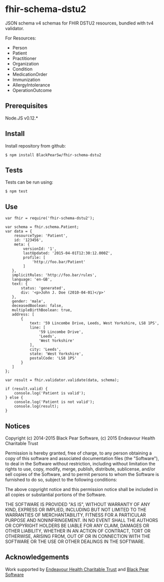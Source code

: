 # fhir-schema-dstu2

JSON schema v4 schemas for FHIR DSTU2 resources, bundled with tv4 validator.

For Resources:
- Person
- Patient
- Practitioner
- Organization
- Condition
- MedicationOrder
- Immunization
- AllergyIntolerance
- OperationOutcome

## Prerequisites

Node.JS v0.12.*

## Install

Install repository from github:

    $ npm install BlackPearSw/fhir-schema-dstu2

## Tests

Tests can be run using:

    $ npm test

## Use


    var fhir = require('fhir-schema-dstu2');

    var schema = fhir.schema.Patient;
    var data = {
        resourceType: 'Patient',
        id: '123456',
        meta: {
            versionId: '1',
            lastUpdated: '2015-04-01T12:30:12.000Z',
            profile: [
                'http://foo.bar/Patient'
            ]
       },
       implicitRules: 'http://foo.bar/rules',
       language: 'en-GB',
       text: {
           status: 'generated',
           div: '<p>John J. Doe (2010-04-01)</p>'
       },
       gender: 'male',
       deceasedBoolean: false,
       multipleBirthBoolean: true,
       address: [
           {
               text: '59 Lincombe Drive, Leeds, West Yorkshire, LS8 1PS',
               line: [
                   '59 Lincombe Drive',
                   'Leeds',
                   'West Yorkshire'
               ],
               city: 'Leeds',
               state: 'West Yorkshire',
               postalCode: 'LS8 1PS'
           }
       ]
    };

    var result = fhir.validator.validate(data, schema);

    if (result.valid) {
        console.log('Patient is valid');
    } else {
        console.log('Patient is not valid');
        console.log(result);
    }

## Notices

Copyright (c) 2014-2015 Black Pear Software, (c) 2015 Endeavour Health Charitable Trust

Permission is hereby granted, free of charge, to any person obtaining a copy of this software and associated documentation files (the "Software"), to deal in the Software without restriction, including without limitation the rights to use, copy, modify, merge, publish, distribute, sublicense, and/or sell copies of the Software, and to permit persons to whom the Software is furnished to do so, subject to the following conditions:

The above copyright notice and this permission notice shall be included in all copies or substantial portions of the Software.

THE SOFTWARE IS PROVIDED "AS IS", WITHOUT WARRANTY OF ANY KIND, EXPRESS OR IMPLIED, INCLUDING BUT NOT LIMITED TO THE WARRANTIES OF MERCHANTABILITY, FITNESS FOR A PARTICULAR PURPOSE AND NONINFRINGEMENT. IN NO EVENT SHALL THE AUTHORS OR COPYRIGHT HOLDERS BE LIABLE FOR ANY CLAIM, DAMAGES OR OTHER LIABILITY, WHETHER IN AN ACTION OF CONTRACT, TORT OR OTHERWISE, ARISING FROM, OUT OF OR IN CONNECTION WITH THE SOFTWARE OR THE USE OR OTHER DEALINGS IN THE SOFTWARE.

## Acknowledgements

Work supported by [Endeavour Health Charitable Trust](http://www.endeavourhealth.org/) and [Black Pear Software](https://www.blackpear.com)
